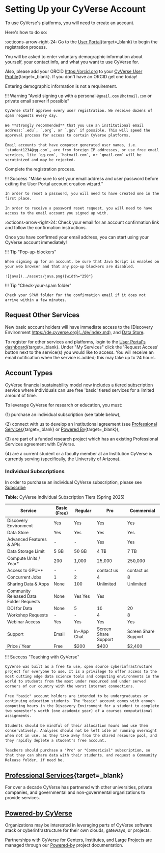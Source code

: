# Setting Up your CyVerse Account

To use CyVerse's platforms, you will need to create an account.

Here's how to do so:

:octicons-arrow-right-24: Go to the [User Portal](https://user.cyverse.org/register){target=_blank} to begin the registration process. 

You will be asked to enter voluntary demographic information about yourself, your contact info, and what you want to use CyVerse for.

Also, please add your ORCID <https://orcid.org> to your [CyVerse User Profile](https://user.cyverse.org){target=_blank}. If you don't have an ORCID get one today!

Entering demographic information is not a requirement.

!!! Warning "Avoid signing up with a personal `@gmail.com` `@hotmail.com` or private email server if possible"

	CyVerse staff approve every user registration. We receive dozens of spam requests every day.  

	We **strongly recommended** that you use an institutional email address:`.edu`, `.org`, or `.gov` if possible. This will speed the approval process for access to certain CyVerse platforms.

	Email accounts that have computer generated user names, i.e. `student1234@qq.com`, are from foreign IP addresses, or use free email services, like `qq.com`, `hotmail.com`, or `gmail.com` will be scrutinized and may be rejected. 

Complete the registration process.

!!! Success "Make sure to set your email address and user password before exiting the User Portal account creation wizard."

	In order to reset a password, you will need to have created one in the first place.

	In order to receive a password reset request, you will need to have access to the email account you signed up with.

:octicons-arrow-right-24: Check your email for an account confirmation link and follow the confirmation instructions.

Once you have confirmed your email address, you can start using your CyVerse account immediately!

!!! Tip "Pop-up-blockers"

	When signing up for an account, be sure that Java Script is enabled on your web browser and that any pop-up blockers are disabled.

	![java](../assets/java.png){width="250"}

!!! Tip "Check-your-spam folder"

	Check your SPAM folder for the confirmation email if it does not arrive within a few minutes.

## Request Other Services

New basic account holders will have immediate access to the [Discovery Environment https://de.cyverse.org](../de/index.md), and [Data Store](../ds/index.md).

To register for other services and platforms, login to the [User Portal's dashboard](<https://user.cyverse.org/dashboard>){target=_blank}. Under "My Services" click the 'Request Access' button next to the service(s) you would like to access. You will receive an email notification when the service is added; this may take up to 24 hours.

## Account Types

CyVerse financial sustainability model now includes a tiered subscription service where individuals can use free 'basic' tiered services for a limited amount of time.

To leverage CyVerse for research or education, you must:

(1) purchase an individual subscription (see table below), 
	
(2) connect with us to develop an Institutional agreement (see [Professional Services](https://cyverse.org/professional-service){target=_blank} or [Powered By](https://cyverse.org/powered-by-cyverse){target=_blank}), 
	
(3) are part of a funded research project which has an existing Professional Services agreement with CyVerse. 

(4) are a current student or a faculty member at an Institution CyVerse is currently serving (specifically, the University of Arizona).

### Individual Subscriptions

In order to purchase an individual CyVerse subscription, please see [Subscribe](https://cyverse.org/subscriptions)

**Table:** CyVerse Individual Subscription Tiers (Spring 2025)

| Service  | Basic (Free) | Regular | Pro | Commercial|
|----------|--------------|---------|-----|-----------|
| Discovery Environment	| Yes |	Yes |	Yes	| Yes |
| Data Store |	Yes	| Yes	| Yes	| Yes |
| Advanced Features & APIs |	- |	- |	Yes |	Yes |
| Data Storage Limit |	5 GB |	50 GB |	4 TB |	7 TB |
| Compute Units / Year*	| 200 |	1,000 |	25,000 |	250,000 |
| Access to GPU** |	- |	- |	contact us |	contact us |
| Concurrent Jobs |	1 |	2 |	4 |	8 |
| Sharing Data & Apps |	None | 100	| Unlimited	 | Unlimited |
| Community Released Data Folder Requests |	None | Yes	Yes |	Yes| 
| DOI for Data| 	None	| 5	| 10	| 20| 
| Workshop Requests	| -	| - | 	4 | 	8 |
| Webinar Access	| Yes	| Yes |	Yes | 	Yes |
| Support| 	Email | 	In-App Chat	| Screen Share Support | Screen Share Support |
| Price / Year	| Free	| $200	| $400	| $2,400 |

!!! Success "Teaching with CyVerse"

	CyVerse was built as a free to use, open source cyberinfrastructure project for everyone to use. It is a privilege to offer access to the most cutting edge data science tools and computing environments in the world to students from the most under resourced and under served corners of our country with the worst internet connections.

	Free "basic" account holders are intended to be undergraduates or continuing education students. The "basic" account comes with enough computing hours in the Discovery Environment for a student to complete two semester's worth (one academic year) of a courses computational assignments.

	Students should be mindful of their allocation hours and use them conservatively. Analyses should not be left idle or running overnight when not in use, as they take away from the shared resource pool, and they rapidly deplete a student's free account.

	Teachers should purchase a "Pro" or "Commericial" subscription, so that they can share data with their students, and request a Community Release folder, if need be. 

## [Professional Services](https://cyverse.org/professional-services "Click here to learn more or request information"){target=_blank}

For over a decade CyVerse has partnered with other universities, private companies, and governmental and non-govermental organizations to provide services.

## [Powered-by CyVerse](https://cyverse.org/powered-by-cyverse "Click here to learn more about CyVerse advanced services")

Organizations may be interested in leveraging parts of CyVerse software stack or cyberinfrastructure for their own clouds, gateways, or projects.

Partnerships with CyVerse for Centers, Institutes, and Large Projects are managed through our [Powered-by](powered_by.md) project documentation.

